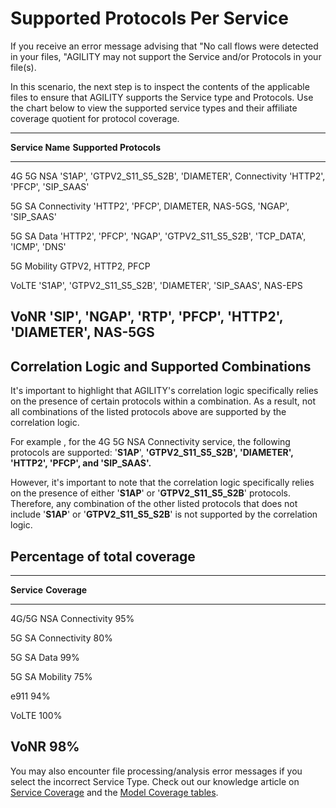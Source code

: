 # Supported Protocols Per Service

If you receive an error message advising that "No call flows were
detected in your files, "AGILITY may not support the Service and/or
Protocols in your file(s).

In this scenario, the next step is to inspect the contents of the
applicable files to ensure that AGILITY supports the Service type and
Protocols. Use the chart below to view the supported service types and
their affiliate coverage quotient for protocol coverage.

  -----------------------------------------------------------------------
  **Service Name**   **Supported Protocols**
  ------------------ ----------------------------------------------------
  4G 5G NSA          \'S1AP\', \'GTPV2_S11_S5_S2B\', \'DIAMETER\',
  Connectivity       \'HTTP2\', \'PFCP\', \'SIP_SAAS\'

  5G SA Connectivity \'HTTP2\', \'PFCP\', DIAMETER, NAS-5GS, \'NGAP\',
                     \'SIP_SAAS\'

  5G SA Data         \'HTTP2\', \'PFCP\', \'NGAP\', \'GTPV2_S11_S5_S2B\',
                     \'TCP_DATA\', \'ICMP\', \'DNS\'

  5G Mobility        GTPV2, HTTP2, PFCP

  VoLTE              \'S1AP\', \'GTPV2_S11_S5_S2B\', \'DIAMETER\',
                     \'SIP_SAAS\', NAS-EPS

  VoNR               \'SIP\', \'NGAP\', \'RTP\', \'PFCP\', \'HTTP2\',
                     \'DIAMETER\', NAS-5GS
  -----------------------------------------------------------------------

## Correlation Logic and Supported Combinations

It\'s important to highlight that AGILITY's correlation logic
specifically relies on the presence of certain protocols within a
combination. As a result, not all combinations of the listed protocols
above are supported by the correlation logic.

For example , for the 4G 5G NSA Connectivity service, the following
protocols are supported: \'**S1AP**\', **\'GTPV2_S11_S5_S2B\',
\'DIAMETER\', \'HTTP2\', \'PFCP\', and \'SIP_SAAS\'.**

However, it\'s important to note that the correlation logic specifically
relies on the presence of either \'**S1AP**\' or
\'**GTPV2_S11_S5_S2B**\' protocols. Therefore, any combination of the
other listed protocols that does not include \'**S1AP**\' or
\'**GTPV2_S11_S5_S2B**\' is not supported by the correlation logic.

## Percentage of total coverage

  -----------------------------------------------------------------------
  **Service**                                       **Coverage**
  ------------------------------------------------- ---------------------
  4G/5G NSA Connectivity                            95%

  5G SA Connectivity                                80%

  5G SA Data                                        99%

  5G SA Mobility                                    75%

  e911                                              94%

  VoLTE                                             100%

  VoNR                                              98%
  -----------------------------------------------------------------------

You may also encounter file processing/analysis error messages if you
select the incorrect Service Type. Check out our knowledge article on
[Service Coverage](https://nexiusocp.atlassian.net/l/cp/Pnvdsack) and
the [Model Coverage
tables](file:///C:\wiki\spaces\AKB1\pages\3042574337\Model+Coverage+Tables).